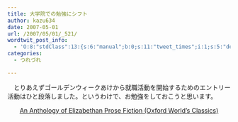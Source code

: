 ```yaml
---
title: 大学院での勉強にシフト
author: kazu634
date: 2007-05-01
url: /2007/05/01/_521/
wordtwit_post_info:
  - 'O:8:"stdClass":13:{s:6:"manual";b:0;s:11:"tweet_times";i:1;s:5:"delay";i:0;s:7:"enabled";i:1;s:10:"separation";s:2:"60";s:7:"version";s:3:"3.7";s:14:"tweet_template";b:0;s:6:"status";i:2;s:6:"result";a:0:{}s:13:"tweet_counter";i:2;s:13:"tweet_log_ids";a:1:{i:0;i:2915;}s:9:"hash_tags";a:0:{}s:8:"accounts";a:1:{i:0;s:7:"kazu634";}}'
categories:
  - つれづれ

---
```

<div class="section">
<p>
    　とりあえずゴールデンウィークあけから就職活動を開始するためのエントリー活動はひと段落しました。というわけで、お勉強をしておこうと思います。
</p>
  
<p>
<center>
<a href="https://www.amazon.co.jp/exec/obidos/ASIN/0192839012/goodpic-22/" onclick="__gaTracker('send', 'event', 'outbound-article', 'https://www.amazon.co.jp/exec/obidos/ASIN/0192839012/goodpic-22/', 'An Anthology of Elizabethan Prose Fiction (Oxford World&#8217;s Classics)');" target="_top">An Anthology of Elizabethan Prose Fiction (Oxford World&#8217;s Classics)</a><br />
</center></div>
